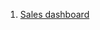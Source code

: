 
1.   [Sales dashboard](https://github.com/gajendra-github/excel-demo/blob/main/Sales%20Dashboard.xlsx) 
